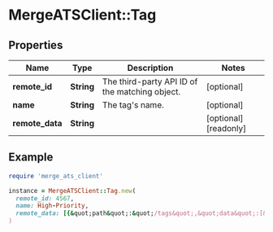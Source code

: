 # MergeATSClient::Tag

## Properties

| Name | Type | Description | Notes |
| ---- | ---- | ----------- | ----- |
| **remote_id** | **String** | The third-party API ID of the matching object. | [optional] |
| **name** | **String** | The tag&#39;s name. | [optional] |
| **remote_data** | **String** |  | [optional][readonly] |

## Example

```ruby
require 'merge_ats_client'

instance = MergeATSClient::Tag.new(
  remote_id: 4567,
  name: High-Priority,
  remote_data: [{&quot;path&quot;:&quot;/tags&quot;,&quot;data&quot;:[&quot;Varies by platform&quot;]}]
)
```

